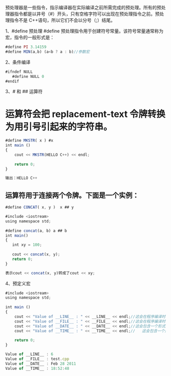 预处理器是一些指令，指示编译器在实际编译之前所需完成的预处理。所有的预处理器指令都是以井号（#）开头，只有空格字符可以出现在预处理指令之前。预处理指令不是 C++语句，所以它们不会以分号（;）结尾。

1、#define 预处理
#define 预处理指令用于创建符号常量。该符号常量通常称为宏，指令的一般形式是：

```js
#define PI 3.14159
#define MIN(a,b) (a<b ? a : b)//参数宏
```

2、条件编译

```js
#ifndef NULL
   #define NULL 0
#endif
```

3、# 和 ## 运算符
# 运算符会把 replacement-text 令牌转换为用引号引起来的字符串。

```js
#define MKSTR( x ) #x
int main ()
{
    cout << MKSTR(HELLO C++) << endl;
 
    return 0;
}

输出：HELLO C++
```

## 运算符用于连接两个令牌。下面是一个实例：

```js
#define CONCAT( x, y )  x ## y

#include <iostream>
using namespace std;
 
#define concat(a, b) a ## b
int main()
{
   int xy = 100;
   
   cout << concat(x, y);
   return 0;
}

表示cout << concat(x, y)转成了cout << xy;
```

4、预定义宏

```js
#include <iostream>
using namespace std;
 
int main ()
{
    cout << "Value of __LINE__ : " << __LINE__ << endl;//这会在程序编译时包含当前行号。
    cout << "Value of __FILE__ : " << __FILE__ << endl;//这会在程序编译时包含当前文件名。
    cout << "Value of __DATE__ : " << __DATE__ << endl;//这会包含一个形式为 month/day/year 的字符串，它表示把源文件转换为目标代码的日期。
    cout << "Value of __TIME__ : " << __TIME__ << endl;//	这会包含一个形式为 hour:minute:second 的字符串，它表示程序被编译的时间。
 
    return 0;
}

Value of __LINE__ : 6
Value of __FILE__ : test.cpp
Value of __DATE__ : Feb 28 2011
Value of __TIME__ : 18:52:48
```